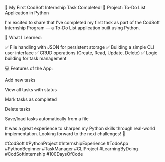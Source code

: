 🎯 My First CodSoft Internship Task Completed!
🔹 Project: To-Do List Application in Python

I'm excited to share that I’ve completed my first task as part of the CodSoft Internship Program — a To-Do List application built using Python.

🧠 What I Learned:

✅ File handling with JSON for persistent storage
✅ Building a simple CLI user interface
✅ CRUD operations (Create, Read, Update, Delete)
✅ Logic building for task management

💻 Features of the App:

Add new tasks

View all tasks with status

Mark tasks as completed

Delete tasks

Save/load tasks automatically from a file

It was a great experience to sharpen my Python skills through real-world implementation. Looking forward to the next challenges! 🚀

#CodSoft #PythonProject #InternshipExperience #TodoApp #PythonBeginner #TaskManager #CLIProject #LearningByDoing #CodSoftInternship #100DaysOfCode

